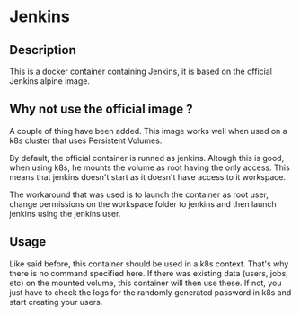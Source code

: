 # Jenkins
## Description
This is a docker container containing Jenkins, it is based on the official Jenkins alpine image.

## Why not use the official image ?
A couple of thing have been added. This image works well when used on a k8s cluster that uses Persistent Volumes.

By default, the official container is runned as jenkins. Altough this is good, when using k8s, he mounts the volume as root having the only access. This means that jenkins doesn't start as it doesn't have access to it workspace.

The workaround that was used is to launch the container as root user, change permissions on the workspace folder to jenkins and then launch jenkins using the jenkins user.
## Usage
Like said before, this container should be used in a k8s context. That's why there is no command specified here.
If there was existing data (users, jobs, etc) on the mounted volume, this container will then use these. If not, you just have to check the logs for the randomly generated password in k8s and start creating your users.
